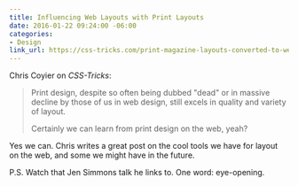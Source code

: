 ```yaml
---
title: Influencing Web Layouts with Print Layouts
date: 2016-01-22 09:24:00 -06:00
categories:
- Design
link_url: https://css-tricks.com/print-magazine-layouts-converted-to-web-layouts/
---
```


Chris Coyier on *CSS-Tricks*:

> Print design, despite so often being dubbed "dead" or in massive decline by those of us in web design, still excels in quality and variety of layout.
>
> Certainly we can learn from print design on the web, yeah?

Yes we can. Chris writes a great post on the cool tools we have for layout on the web, and some we might have in the future.

P.S. Watch that Jen Simmons talk he links to. One word: eye-opening.
